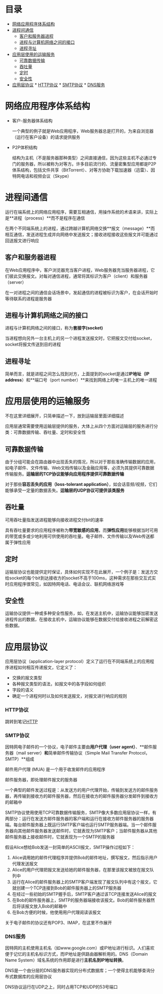 # 目录
   * [网络应用程序体系结构](#网络应用程序体系结构)
   * [进程间通信](#进程间通信)
      * [客户和服务器进程](#客户和服务器进程)
      * [进程与计算机网络之间的接口](#进程与计算机网络之间的接口)
      * [进程寻址](#进程寻址)
   * [应用层使用的运输服务](#应用层使用的运输服务)
      * [可靠数据传输](#可靠数据传输)
      * [吞吐量](#吞吐量)
      * [定时](#定时)
      * [安全性](#安全性)
   * [应用层协议](#应用层协议)
         * [HTTP协议](#http协议)
         * [SMTP协议](#smtp协议)
         * [DNS服务](#dns服务)

# 网络应用程序体系结构

* 客户-服务器体系结构

  一个典型的例子就是Web应用程序，Web服务器总是打开的，为来自浏览器（运行在客户设备）的请求提供服务

* P2P体积结构

  结构为主机（不是服务器那种类型）之间直接通信，因为这些主机不必通过专门的服务器，所以被称为对等方。许多目前流行的、流量密集型应用都是P2P体系结构，包括文件共享（BitTorrent）、对等方协助下载加速器（迅雷）、因特网电话和视频会议（Skype）

# 进程间通信

运行在端系统上的网络应用程序，需要互相通信，用操作系统的术语来讲，实际上是**进程（process）**而不是程序在通信

在两个不同端系统上的进程，通过跨越计算机网络交换**报文（message）**而相互通信，发送进程生成并向网络中发送报文；接收进程接收这些报文并可能通过回送报文进行响应

## 客户和服务器进程

在Web应用程序中，客户浏览器充当客户进程，Web服务器充当服务器进程，它们彼此交换报文。对每对通信进程，通常将其标识为客户（client）和服务器（server）

在一对进程之间的通信会话场景中，发起通信的进程被标识为客户，在会话开始时等待联系的进程是服务器

## 进程与计算机网络之间的接口

进程与计算机网络之间的接口，称为**套接字(socket)**

当进程想向另外一台主机上的另一个进程发送报文时，它把报文交付给socket，socket将报文传送到目的进程

## 进程寻址

简单而言，就是进程之间怎么找到对方，上面提到的socket是通过**IP地址（IP address**）和**端口号（port number）**来找到网络上的唯一主机上的唯一进程

# 应用层使用的运输服务

不在这里详细展开，只简单描述一下，放到运输层里面详细描述

应用层通常需要使用运输层提供的服务，大体上从四个方面对运输层的服务进行分类：可靠数据传输、吞吐量、定时和安全性

## 可靠数据传输

由于分组可能会在路由器中出现丢失的情况，所以对于那些准确传输数据的应用，如电子邮件、文件传输、Web文档传输以及金融应用等，必须为其提供可靠数据传输服务。**运输层的TCP协议能够向应用程序提供可靠数据传输**

对于那些**容忍丢失的应用（loss-tolerant application）**，如会话音频/视频，它们能够承受一定量的数据丢失。**运输层的UDP协议可提供该类服务**

## 吞吐量

可用吞吐量指发送进程能够向接收进程交付bit的速率

具有吞吐量要求的应用程序被称为**带宽敏感的应用**，而**弹性应用**能够根据当时可用的带宽或多或少地利用可供使用的吞吐量。电子邮件、文件传输以及Web传送都属于弹性应用

## 定时

运输层协议也能提供定时保证，具体如何实现不在此展开，一个例子是：发送方交给socket的每个bit到达接收方的socket不高于100ms，这种需求在那些交互式实时应用程序很常见，如因特网电话、电话会议、联机网络游戏等

## 安全性

运输协议提供一种或多种安全性服务，如，在发送主机中，运输协议能够加密发送进程传出的数据，在接收主机中，运输协议能够在数据交付给接收进程之前解密这些数据。

# 应用层协议

应用层协议（application-layer protocol）定义了运行在不同端系统上的应用程序进程如何相互传递报文，它定义了：

* 交换的报文类型
* 各种报文类型的语法，如报文中的各字段如何组织
* 字段的语义
* 确定一个进程何时以及如何发送报文，对报文进行响应的规则

### HTTP协议

跳转到笔记[HTTP](https://github.com/kinkenyuen/Learning-Notes#http)

### SMTP协议

因特网电子邮件的一个协议，电子邮件主要由**用户代理（user agent）**、**邮件服务器（mail server）**和**简单邮件传输协议（Simple Mail Transfer Protocol，SMTP）**组成

邮件用户代理 (MUA) 是一个用于收发邮件的应用程序

邮件服务器，即处理邮件报文的服务器

一个典型的邮件发送过程是：从发送方的用户代理开始，传输到发送方的邮件服务器，再传输到接收方的邮件服务器，然后在接收方的邮件服务器分发邮件到接收方的邮箱中

SMTP协议使用使用TCP可靠数据传输服务，SMTP像大多数应用层协议一样，有两部分：运行在发送方邮件服务器的客户端和运行在接收方邮件服务器的服务器端。每台邮件服务器上既运行SMTP客户端也运行SMTP服务器端。当一个邮件服务器向其他邮件服务器发送邮件时，它就表现为SMTP客户；当邮件服务器从其他邮件服务器上接收邮件时，它就表现为一个SMTP的服务器

假设Alice想给Bob发送一封简单的ASCII报文，SMTP操作过程如下：

1. Alice调用她的邮件代理程序并提供Bob的邮件地址，撰写报文，然后指示用户代理发送报文
2. Alice的用户代理把报文发送给她的邮件服务器，在那里该报文被放在报文队列中
3. 运行在Alice的邮件服务器上的SMTP客户端发现了报文队列中有这个报文，它就创建一个TCP连接到Bob的邮件服务器上的SMTP服务器
4. 在经过一些初始的SMTP握手后，SMTP客户通过该TCP连接发送Alice的报文
5. 在Bob的邮件服务器上，SMTP的服务器端接收该报文。Bob的邮件服务器然后将该报文放入Bob的邮箱中
6. 在Bob方便的时候，他使用用户代理阅读该报文

关于电子邮件的协议还有POP3、IMAP，在这里不作展开

### DNS服务

因特网的主机使用主机名（如www.google.com）或IP地址进行标识。人们喜欢便于记忆的主机名标识方式，而IP地址是供路由器解析用的。DNS（Domain Name System）域名系统的作用即是进行**主机名到IP地址转换**。

DNS是一个由分层的DNS服务器实现的分布式数据库；一个使得主机能够查询分布式数据库的应用层协议

DNS协议运行在UDP之上，同时占用TCP和UDP的53号端口

